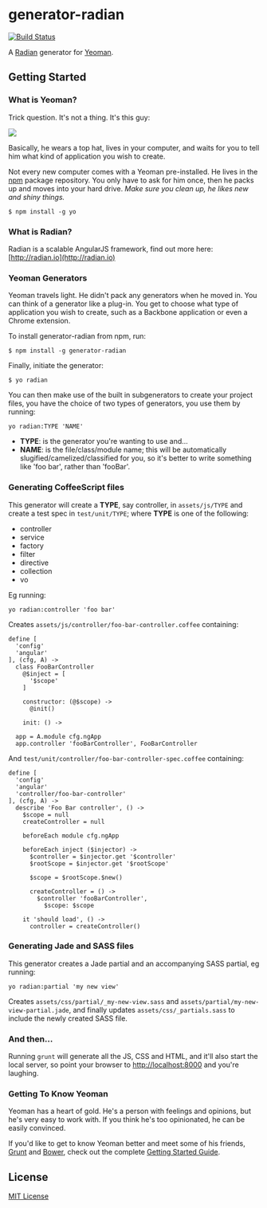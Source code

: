 # generator-radian
[![Build Status](https://travis-ci.org/ahmednuaman/generator-radian.png?branch=v0.0.1)](https://travis-ci.org/ahmednuaman/generator-radian)

A [Radian](http://radian.io) generator for [Yeoman](http://yeoman.io).

## Getting Started

### What is Yeoman?

Trick question. It's not a thing. It's this guy:

![](http://i.imgur.com/JHaAlBJ.png)

Basically, he wears a top hat, lives in your computer, and waits for you to tell him what kind of application you wish to create.

Not every new computer comes with a Yeoman pre-installed. He lives in the [npm](https://npmjs.org) package repository. You only have to ask for him once, then he packs up and moves into your hard drive. *Make sure you clean up, he likes new and shiny things.*

```
$ npm install -g yo
```

### What is Radian?

Radian is a scalable AngularJS framework, find out more here: [http://radian.io](http://radian.io)

### Yeoman Generators

Yeoman travels light. He didn't pack any generators when he moved in. You can think of a generator like a plug-in. You get to choose what type of application you wish to create, such as a Backbone application or even a Chrome extension.

To install generator-radian from npm, run:

```
$ npm install -g generator-radian
```

Finally, initiate the generator:

```
$ yo radian
```

You can then make use of the built in subgenerators to create your project files, you have the choice of two types of generators, you use them by running:

    yo radian:TYPE 'NAME'

- **TYPE**: is the generator you're wanting to use and...
- **NAME**: is the file/class/module name; this will be automatically slugified/camelized/classified for you, so it's better to write something like 'foo bar', rather than 'fooBar'.

### Generating CoffeeScript files

This generator will create a **TYPE**, say controller, in `assets/js/TYPE` and create a test spec in `test/unit/TYPE`; where **TYPE** is one of the following:

- controller
- service
- factory
- filter
- directive
- collection
- vo

Eg running:

    yo radian:controller 'foo bar'

Creates `assets/js/controller/foo-bar-controller.coffee` containing:

    define [
      'config'
      'angular'
    ], (cfg, A) ->
      class FooBarController
        @$inject = [
          '$scope'
        ]

        constructor: (@$scope) ->
          @init()

        init: () ->

      app = A.module cfg.ngApp
      app.controller 'fooBarController', FooBarController

And `test/unit/controller/foo-bar-controller-spec.coffee` containing:

    define [
      'config'
      'angular'
      'controller/foo-bar-controller'
    ], (cfg, A) ->
      describe 'Foo Bar controller', () ->
        $scope = null
        createController = null

        beforeEach module cfg.ngApp

        beforeEach inject ($injector) ->
          $controller = $injector.get '$controller'
          $rootScope = $injector.get '$rootScope'

          $scope = $rootScope.$new()

          createController = () ->
            $controller 'fooBarController',
              $scope: $scope

        it 'should load', () ->
          controller = createController()

### Generating Jade and SASS files

This generator creates a Jade partial and an accompanying SASS partial, eg running:

    yo radian:partial 'my new view'

Creates `assets/css/partial/_my-new-view.sass` and `assets/partial/my-new-view-partial.jade`, and finally updates `assets/css/_partials.sass` to include the newly created SASS file.

### And then...

Running `grunt` will generate all the JS, CSS and HTML, and it'll also start the local server, so point your browser to [http://localhost:8000](http://localhost:8000) and you're laughing.

### Getting To Know Yeoman

Yeoman has a heart of gold. He's a person with feelings and opinions, but he's very easy to work with. If you think he's too opinionated, he can be easily convinced.

If you'd like to get to know Yeoman better and meet some of his friends, [Grunt](http://gruntjs.com) and [Bower](http://bower.io), check out the complete [Getting Started Guide](https://github.com/yeoman/yeoman/wiki/Getting-Started).


## License

[MIT License](http://en.wikipedia.org/wiki/MIT_License)

